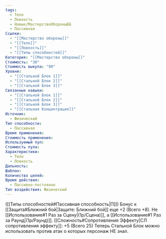 ```yaml
---
tags:
  - Тело
  - Ловкость
  - Навык/МастерствоОбороныББ
  - Пассивная
Ссылки:
  - "[[Мастерство обороны]]"
  - "[[Тело]]"
  - "[[Ловкость]]"
  - "[[Типы способностей]]"
Категория: "[[Мастерство обороны]]"
Стоимость: "30"
Стоимость выкупа: "90"
Уровни:
  - "[[Стальной Блок 1]]"
  - "[[Стальной Блок 2]]"
  - "[[Стальной Блок 3]]"
Связанные навыки:
  - "[[Стальной Блок 1]]"
  - "[[Стальной Блок 2]]"
  - "[[Стальной Блок 3]]"
  - "[[Стальная Концентрация]]"
Источник:
  - Физический
Тип способности:
  - Пассивная
Время применения: 
Стоимость применения: 
Используемый пул: 
Стоимость пула: 
Характеристики:
  - Тело
  - Ловкость
Дальность: 
Шаблон: 
Количество целей: 
Время действия:
  - Пассивно-постоянно
Тип воздействия: Физический
---
```

([[Типы способностей#Пассивная способность|П]]) Бонус к [[Защита#Ближний бой|Защите: Ближний бой]] еще +2 (Всего +8). 
Не [[Использование#1 Раз за Сцену|(1р/Сцена)]], а [[Использование#1 Раз за Раунд|(1р/Раунд)]].
[[Сложность#Cопротивления Эффекту|СЛ сопротивления эффекту]]: +5 (Всего 25)
Теперь Стальной Блок можно использовать против атак о которых персонаж НЕ знал.

